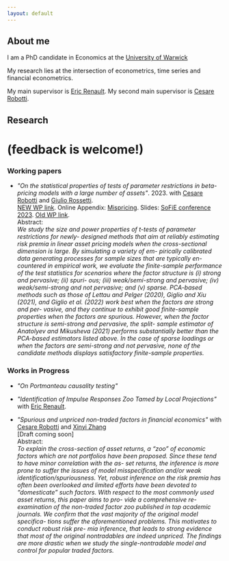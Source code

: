 ```yaml
---
layout: default
---
```


## About me

I am a PhD candidate in Economics at the [University of Warwick](https://warwick.ac.uk/fac/soc/economics/) 

My research lies at the intersection of econometrics, time series and financial econometrics.

My main supervisor is [Eric Renault](https://warwick.ac.uk/fac/soc/economics/staff/emrrenault/#). My second main supervisor is [Cesare Robotti](https://www.cesarerobotti.com).

## Research

# **(feedback is welcome!)**

### Working papers

- *"On the statistical properties of tests of parameter restrictions in beta-pricing models with a large number of assets"*. 2023.
with [Cesare Robotti](https://www.cesarerobotti.com) and [Giulio Rossetti](https://giuliorossetti94.github.io). \
[NEW WP link](https://www.dropbox.com/s/e84bnxvhqwgubom/Rossetti_Andriollo_Robotti-2.pdf?dl=0).
 Online Appendix: [Mispricing](https://www.dropbox.com/s/6uhz62iu0fahm11/output_misspricing.pdf?dl=0). Slides: [SoFiE conference 2023](https://www.dropbox.com/s/as0rnxq13xefbkq/sofie.pdf?dl=0). [Old WP link](https://www.dropbox.com/s/z5v7g2pi2rl3sz1/Rossetti_Andriollo_Robotti.pdf?dl=0).\
Abstract: \
*We study the size and power properties of t-tests of parameter restrictions for newly- designed methods that aim at reliably estimating risk premia in linear asset pricing models when the cross-sectional dimension is large. By simulating a variety of em- pirically calibrated data generating processes for sample sizes that are typically en- countered in empirical work, we evaluate the finite-sample performance of the test statistics for scenarios where the factor structure is (i) strong and pervasive; (ii) spuri- ous; (iii) weak/semi-strong and pervasive; (iv) weak/semi-strong and not pervasive; and (v) sparse. PCA-based methods such as those of Lettau and Pelger (2020), Giglio and Xiu (2021), and Giglio et al. (2022) work best when the factors are strong and per- vasive, and they continue to exhibit good finite-sample properties when the factors are spurious. However, when the factor structure is semi-strong and pervasive, the split- sample estimator of Anatolyev and Mikusheva (2021) performs substantially better than the PCA-based estimators listed above. In the case of sparse loadings or when the factors are semi-strong and not pervasive, none of the candidate methods displays satisfactory finite-sample properties.*

### Works in Progress

- *"On Portmanteau causality testing"*

- *"Identification of Impulse Responses Zoo Tamed by Local Projections"* with [Eric Renault](https://warwick.ac.uk/fac/soc/economics/staff/emrrenault/#).

- *"Spurious and unpriced non-traded factors in financial economics"* 
with [Cesare Robotti](https://www.cesarerobotti.com) and [Xinyi Zhang](https://warwick.ac.uk/fac/soc/wbs/subjects/finance/faculty1/phd_students/xinyi-zhang/) \
[Draft coming soon] \
Abstract: \
*To explain the cross-section of asset returns, a “zoo” of economic factors which are not
portfolios have been proposed. Since these tend to have minor correlation with the as-
set returns, the inference is more prone to suffer the issues of model misspecification
and/or weak identification/spuriousness. Yet, robust inference on the risk premia has
often been overlooked and limited efforts have been devoted to “domesticate” such
factors. With respect to the most commonly used asset returns, this paper aims to pro-
vide a comprehensive re-examination of the non-traded factor zoo published in top
academic journals. We confirm that the vast majority of the original model specifica-
tions suffer the aforementioned problems. This motivates to conduct robust risk pre-
mia inference, that leads to strong evidence that most of the original nontradables are
indeed unpriced. The findings are more drastic when we study the single-nontradable
model and control for popular traded factors.*

